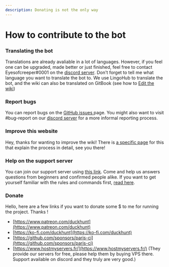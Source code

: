 ```yaml
---
description: Donating is not the only way
---
```


# How to contribute to the bot

### Translating the bot

Translations are already avaliable in a lot of languages. However, if you feel one can be upgraded, made better or just finished, feel free to contact Eyesofcreeper\#0001 on the [discord server](https://discordapp.com/invite/2BksEkV). Don't forget to tell me what language you want to translate the bot to. We use LingoHub to translate the bot, and the wiki can also be translated on GitBook \(see how to [Edit the wiki](../how-to-edit-this-wiki.md)\)

### Report bugs

You can report bugs on the [GitHub issues ](https://github.com/DuckHunt-discord/DHV3/issues)page. You might also want to visit \#bug-report on our [discord server](https://discordapp.com/invite/2BksEkV) for a more informal reporting process.

### Improve this website

Hey, thanks for wanting to improve the wiki! There is [a specific page](../how-to-edit-this-wiki.md) for this that explain the process in detail, see you there!

### Help on the support server

You can join our support server using [this link](https://discord.gg/2BksEkV). Come and help us answers questions from beginners and confirmed people alike. If you want to get yourself familiar with the rules and commands first, [read here](../support-server/how-to-join.md). 

### Donate

Hello, here are a few links if you want to donate some $ to me for running the project. Thanks ! 

* [https://www.patreon.com/duckhunt](https://www.patreon.com/duckhunt)
* [https://ko-fi.com/duckhunt](https://ko-fi.com/duckhunt)
* [https://github.com/sponsors/paris-ci](https://github.com/sponsors/paris-ci)
* [https://www.hostmyservers.fr/](https://www.hostmyservers.fr/) \(They provide our servers for free, please help them by buying VPS there. Support available on discord and they truly are very good.\)



